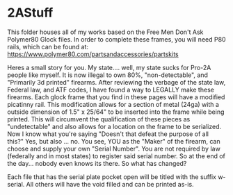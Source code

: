 # 2AStuff
This folder houses all of my works based on the Free Men Don't Ask Polymer80 Glock files. 
In order to complete these frames, you will need P80 rails, which can be found at:
https://www.polymer80.com/partsandaccessories/partskits

Heres a small story for you. My state.... well, my state sucks for Pro-2A people like myself. 
It is now illegal to own 80%, "non-detectable", and "Primarily 3d printed" firearms. After reviewing the verbage of the state law, Federal law, and ATF codes, I have found a way to LEGALLY make these firearms. Each glock frame that you find in these pages will have a modified picatinny rail. This modification allows for a section of metal (24ga) with a outside dimension of 1.5" x 25/64" to be inserted into the frame while being printed. This will circumvent the qualification of these pieces as "undetectable" and also allows for a location on the frame to be serialized. Now I know what you're saying "Doesn't that defeat the purpose of all this?" Yes, but also ... no. You see, YOU as the "Maker" of the firearm, can choose and supply your own "Serial Number". You are not required by law (federally and in most states) to register said serial number. So at the end of the day... nobody even knows its there. So what has changed?

Each file that has the serial plate pocket open will be titled with the suffix w-serial. All others will have the void filled and can be printed as-is.

